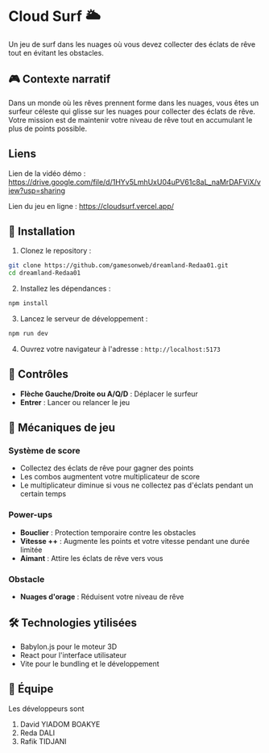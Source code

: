 # Cloud Surf 🌥️

Un jeu de surf dans les nuages où vous devez collecter des éclats de rêve tout en évitant les obstacles.

## 🎮 Contexte narratif

Dans un monde où les rêves prennent forme dans les nuages, vous êtes un surfeur céleste qui glisse sur les nuages pour collecter des éclats de rêve. Votre mission est de maintenir votre niveau de rêve tout en accumulant le plus de points possible.

## Liens

Lien de la vidéo démo : https://drive.google.com/file/d/1HYv5LmhUxU04uPV61c8aL_naMrDAFViX/view?usp=sharing

Lien du jeu en ligne : https://cloudsurf.vercel.app/

## 🚀 Installation

1. Clonez le repository :
```bash
git clone https://github.com/gamesonweb/dreamland-Redaa01.git
cd dreamland-Redaa01
```

2. Installez les dépendances :
```bash
npm install
```

3. Lancez le serveur de développement :
```bash
npm run dev
```

4. Ouvrez votre navigateur à l'adresse : `http://localhost:5173`

## 🎯 Contrôles

- **Flèche Gauche/Droite ou A/Q/D** : Déplacer le surfeur
- **Entrer** : Lancer ou relancer le jeu

## 🎲 Mécaniques de jeu

### Système de score
- Collectez des éclats de rêve pour gagner des points
- Les combos augmentent votre multiplicateur de score
- Le multiplicateur diminue si vous ne collectez pas d'éclats pendant un certain temps

### Power-ups
- **Bouclier** : Protection temporaire contre les obstacles
- **Vitesse ++** : Augmente les points et votre vitesse pendant une durée limitée
- **Aimant** : Attire les éclats de rêve vers vous

### Obstacle
- **Nuages d'orage** : Réduisent votre niveau de rêve

## 🛠️ Technologies ytilisées

- Babylon.js pour le moteur 3D
- React pour l'interface utilisateur
- Vite pour le bundling et le développement

## 🤝 Équipe

Les développeurs sont
1. David YIADOM BOAKYE
2. Reda DALI
3. Rafik TIDJANI